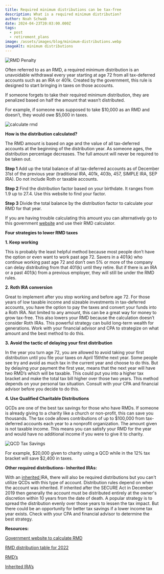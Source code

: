 ```yaml
---
title: Required minimum distributions can be tax-free
description: What is a required minimum distribution?
author: Noah Schwab
date: 2024-04-23T20:03:00.000Z
tags:
  - post
  - retirement_plans
image: /assets/images/blog/minimum-distributions.webp
imageAlt: minimum distributions
---
```

![RMD Penalty](/assets/images/blog/rmd-penalty.webp "RMD Penalty")

Often referred to as an RMD, a required minimum distribution is an unavoidable withdrawal every year starting at age 72 from all tax-deferred accounts such as an IRA or 401k. Created by the government, this rule is designed to start bringing in taxes on those accounts. 

If someone forgets to take their required minimum distribution, they are penalized based on half the amount that wasn’t distributed. 

For example, if someone was supposed to take $10,000 as an RMD and doesn’t, they would owe $5,000 in taxes.

![calculate rmd](/assets/images/blog/calculate-rmd.webp "calculate rmd")

**How is the distribution calculated?**

The RMD amount is based on age and the value of all tax-deferred accounts at the beginning of the distribution year. As someone ages, the distribution percentage decreases. The full amount will never be required to be taken out.  

**Step 1** Add up the total balance of all tax-deferred accounts as of December 31st of the previous year (traditional IRA, 401k, 403b, 457, SIMPLE IRA, SEP IRA). Do not include Roth or taxable accounts.

**Step 2** Find the distribution factor based on your birthdate. It ranges from 1.9 up to 27.4. Use this website to find your factor.

**Step 3** Divide the total balance by the distribution factor to calculate your RMD for that year.

If you are having trouble calculating this amount you can alternatively go to this government [website](https://www.investor.gov/financial-tools-calculators/calculators/required-minimum-distribution-calculator) and use their RMD calculator.

**Four strategies to lower RMD taxes**

**1. Keep working**

This is probably the least helpful method because most people don’t have the option or even want to work past age 72. Savers in a 401(k) who continue working past age 72 and don’t own 5% or more of the company can delay distributing from that 401(k) until they retire. But if there is an IRA or a past 401(k) from a previous employer, they will still be under the RMD rules. 

**2. Roth IRA conversion**

Great to implement after you stop working and before age 72. For those years of low taxable income and sizeable investments in tax-deferred accounts, you have the option to pay the taxes and convert your funds into a Roth IRA. Not limited to any amount, this can be a great way for money to grow tax-free. This also lowers your RMD because the calculation doesn’t consider Roth IRAs. This powerful strategy can build long-term wealth for generations. Work with your financial advisor and CPA to strategize on what amount and the best method to do this.

**3. Avoid the tactic of delaying your first distribution**

In the year you turn age 72, you are allowed to avoid taking your first distribution until you file your taxes on April 15ththe next year. Some people see try and avoid as much tax in the current year and choose to do this. But by delaying your payment the first year, means that the next year will have two RMD’s which will be taxable. This could put you into a higher tax bracket and make the total tax bill higher over those two years. This method depends on your personal tax situation. Consult with your CPA and financial advisor before you decide to do this.

**4. Use Qualified Charitable Distributions**

QCDs are one of the best tax savings for those who have RMDs. If someone is already giving to a charity like a church or non-profit, this can save you thousands. The tax code allows contributions of up to $100,000 from tax-deferred accounts each year to a nonprofit organization. The amount given is not taxable income. This means you can satisfy your RMD for the year and would have no additional income if you were to give it to charity. 

![QCD Tax Savings](/assets/images/blog/qcd-tax-savings.webp "QCD Tax Savings")

For example, $20,000 given to charity using a QCD while in the 12% tax bracket will save $2,400 in taxes.

**Other required distributions- Inherited IRAs:**

With an [inherited ](https://www.investopedia.com/articles/personal-finance/102815/rules-rmds-ira-beneficiaries.asp)IRA, there will also be required distributions but you can't utilize QCDs with this type of account. Distribution rules depend on when the account was inherited. If inherited after the SECURE Act in December 2019 then generally the account must be distributed entirely at the owner's discretion within 10 years from the date of death. A popular strategy is to spread the distribution evenly over those years to lessen the tax impact. But there could be an opportunity for better tax savings if a lower income tax year exists. Check with your CPA and financial advisor to determine the best strategy.

**Resources:**

[Government website to calculate RMD](https://www.investor.gov/financial-tools-calculators/calculators/required-minimum-distribution-calculator)

[RMD distribution table for 2022](https://www.bankrate.com/retirement/ira-rmd-table/#:~:text=To%20calculate%20your%20required%20minimum,calculate%20your%20RMD%20every%20year)

[RMD’s](https://www.investopedia.com/terms/r/requiredminimumdistribution.asp)

[Inherited IRA’s](https://www.investopedia.com/articles/personal-finance/102815/rules-rmds-ira-beneficiaries.asp)
